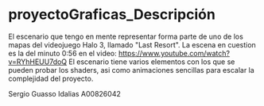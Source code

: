 # proyectoGraficas_Descripción

El escenario que tengo en mente representar forma parte de uno de los mapas del videojuego Halo 3, llamado "Last Resort".
La escena en cuestion es la del minuto 0:56 en el video: https://www.youtube.com/watch?v=RYhHEUU7doQ
El escenario tiene varios elementos con los que se pueden probar los shaders, asi como animaciones sencillas para escalar la complejidad del proyecto.

Sergio Guasso Idalias
A00826042
